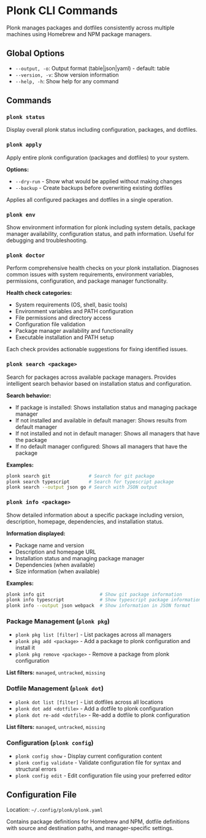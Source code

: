 # Plonk CLI Commands

Plonk manages packages and dotfiles consistently across multiple machines using Homebrew and NPM package managers.

## Global Options

- `--output, -o`: Output format (table|json|yaml) - default: table
- `--version, -v`: Show version information
- `--help, -h`: Show help for any command

## Commands

### `plonk status`
Display overall plonk status including configuration, packages, and dotfiles.

### `plonk apply`
Apply entire plonk configuration (packages and dotfiles) to your system.

**Options:**
- `--dry-run` - Show what would be applied without making changes
- `--backup` - Create backups before overwriting existing dotfiles

Applies all configured packages and dotfiles in a single operation.

### `plonk env`
Show environment information for plonk including system details, package manager availability, configuration status, and path information. Useful for debugging and troubleshooting.

### `plonk doctor`
Perform comprehensive health checks on your plonk installation. Diagnoses common issues with system requirements, environment variables, permissions, configuration, and package manager functionality.

**Health check categories:**
- System requirements (OS, shell, basic tools)
- Environment variables and PATH configuration
- File permissions and directory access
- Configuration file validation
- Package manager availability and functionality
- Executable installation and PATH setup

Each check provides actionable suggestions for fixing identified issues.

### `plonk search <package>`
Search for packages across available package managers. Provides intelligent search behavior based on installation status and configuration.

**Search behavior:**
- If package is installed: Shows installation status and managing package manager
- If not installed and available in default manager: Shows results from default manager
- If not installed and not in default manager: Shows all managers that have the package
- If no default manager configured: Shows all managers that have the package

**Examples:**
```bash
plonk search git              # Search for git package
plonk search typescript       # Search for typescript package  
plonk search --output json go # Search with JSON output
```

### `plonk info <package>`
Show detailed information about a specific package including version, description, homepage, dependencies, and installation status.

**Information displayed:**
- Package name and version
- Description and homepage URL
- Installation status and managing package manager
- Dependencies (when available)
- Size information (when available)

**Examples:**
```bash
plonk info git                    # Show git package information
plonk info typescript             # Show typescript package information
plonk info --output json webpack  # Show information in JSON format
```

### Package Management (`plonk pkg`)

- `plonk pkg list [filter]` - List packages across all managers
- `plonk pkg add <package>` - Add a package to plonk configuration and install it
- `plonk pkg remove <package>` - Remove a package from plonk configuration

**List filters:** `managed`, `untracked`, `missing`

### Dotfile Management (`plonk dot`)

- `plonk dot list [filter]` - List dotfiles across all locations
- `plonk dot add <dotfile>` - Add a dotfile to plonk configuration
- `plonk dot re-add <dotfile>` - Re-add a dotfile to plonk configuration

**List filters:** `managed`, `untracked`, `missing`

### Configuration (`plonk config`)

- `plonk config show` - Display current configuration content
- `plonk config validate` - Validate configuration file for syntax and structural errors
- `plonk config edit` - Edit configuration file using your preferred editor

## Configuration File

Location: `~/.config/plonk/plonk.yaml`

Contains package definitions for Homebrew and NPM, dotfile definitions with source and destination paths, and manager-specific settings.